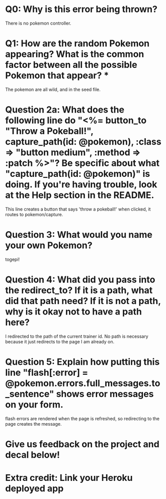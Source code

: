 # Q0: Why is this error being thrown? 
There is no pokemon controller.

# Q1: How are the random Pokemon appearing? What is the common factor between all the possible Pokemon that appear? *
The pokemon are all wild, and in the seed file.

# Question 2a: What does the following line do "<%= button_to "Throw a Pokeball!", capture_path(id: @pokemon), :class => "button medium", :method => :patch %>"? Be specific about what "capture_path(id: @pokemon)" is doing. If you're having trouble, look at the Help section in the README.
This line creates a button that says 'throw a pokeball!' when clicked, it routes to pokemon/capture.

# Question 3: What would you name your own Pokemon?
togepi!

# Question 4: What did you pass into the redirect_to? If it is a path, what did that path need? If it is not a path, why is it okay not to have a path here?
I redirected to the path of the current trainer id. No path is necessary because it just redirects to the page I am already on.

# Question 5: Explain how putting this line "flash[:error] = @pokemon.errors.full_messages.to_sentence" shows error messages on your form.
flash errors are rendered when the page is refreshed, so redirecting to the page creates the message.

# Give us feedback on the project and decal below!

# Extra credit: Link your Heroku deployed app
